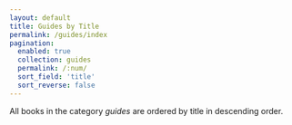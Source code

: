 ```yaml
---
layout: default
title: Guides by Title
permalink: /guides/index
pagination: 
  enabled: true
  collection: guides
  permalink: /:num/
  sort_field: 'title'
  sort_reverse: false
---
```


All books in the category <i>guides</i> are ordered by title in descending order.
